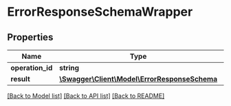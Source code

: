 # ErrorResponseSchemaWrapper

## Properties
Name | Type | Description | Notes
------------ | ------------- | ------------- | -------------
**operation_id** | **string** | ID запроса | 
**result** | [**\Swagger\Client\Model\ErrorResponseSchema**](ErrorResponseSchema.md) | Результат | 

[[Back to Model list]](../README.md#documentation-for-models) [[Back to API list]](../README.md#documentation-for-api-endpoints) [[Back to README]](../README.md)


